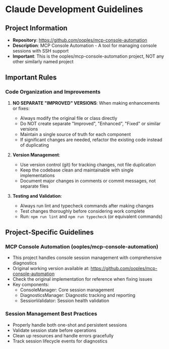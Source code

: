 # Claude Development Guidelines

## Project Information
- **Repository**: https://github.com/ooples/mcp-console-automation
- **Description**: MCP Console Automation - A tool for managing console sessions with SSH support
- **Important**: This is the ooples/mcp-console-automation project, NOT any other similarly named project

## Important Rules

### Code Organization and Improvements

1. **NO SEPARATE "IMPROVED" VERSIONS**: When making enhancements or fixes:
   - Always modify the original file or class directly
   - Do NOT create separate "Improved", "Enhanced", "Fixed" or similar versions
   - Maintain a single source of truth for each component
   - If significant changes are needed, refactor the existing code instead of duplicating

2. **Version Management**:
   - Use version control (git) for tracking changes, not file duplication
   - Keep the codebase clean and maintainable with single implementations
   - Document major changes in comments or commit messages, not separate files

3. **Testing and Validation**:
   - Always run lint and typecheck commands after making changes
   - Test changes thoroughly before considering work complete
   - Run: `npm run lint` and `npm run typecheck` (or equivalent commands)

## Project-Specific Guidelines

### MCP Console Automation (ooples/mcp-console-automation)

- This project handles console session management with comprehensive diagnostics
- Original working version available at: https://github.com/ooples/mcp-console-automation
- Check the original implementation for reference when fixing issues
- Key components:
  - ConsoleManager: Core session management
  - DiagnosticsManager: Diagnostic tracking and reporting
  - SessionValidator: Session health validation

### Session Management Best Practices

- Properly handle both one-shot and persistent sessions
- Validate session state before operations
- Clean up resources and handle errors gracefully
- Track session lifecycle events for diagnostics